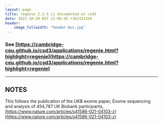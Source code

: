 ```yaml
---
layout: page
title: regenie 2.2.4 is documented at csd3
date: 2021-10-20 BST 12:06:45 +361321328
header:
    image_fullwidth: "header-bus.jpg"
---
```


### See [https://cambridge-ceu.github.io/csd3/applications/regenie.html?highlight=regenie](https://cambridge-ceu.github.io/csd3/applications/regenie.html?highlight=regenie)

<!--more-->

---

## NOTES

This follows the publication of the UKB exome paper, Exome sequencing and analysis of 454,787 UK Biobank participants, [https://www.nature.com/articles/s41586-021-04103-z](https://www.nature.com/articles/s41586-021-04103-z)
